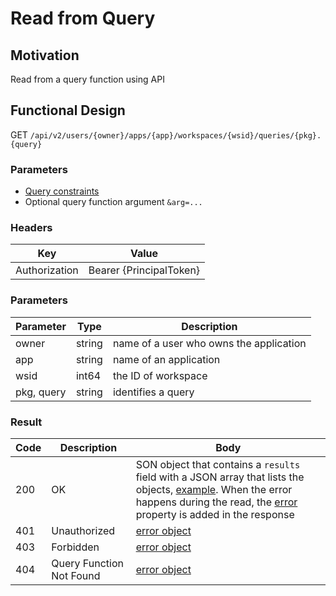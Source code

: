 # Read from Query
## Motivation
Read from a query function using API

## Functional Design
GET `/api/v2/users/{owner}/apps/{app}/workspaces/{wsid}/queries/{pkg}.{query}`

### Parameters
- [Query constraints](query-constraints.md)
- Optional query function argument `&arg=...`

### Headers
| Key | Value |
| --- | --- |
| Authorization | Bearer {PrincipalToken} |

### Parameters
| Parameter | Type | Description |
| --- | --- | --- |
| owner | string | name of a user who owns the application |
| app | string | name of an application |
| wsid | int64 | the ID of workspace |
| pkg, query | string | identifies a query |

### Result
| Code | Description | Body |
| --- | --- | --- |
| 200 | OK | SON object that contains a `results` field with a JSON array that lists the objects, [example](query-constraints.md#response). When the error happens during the read, the [error](conventions.md#errors) property is added in the response |
| 401 | Unauthorized | [error object](conventions.md#errors) |
| 403 | Forbidden | [error object](conventions.md#errors) |
| 404 | Query Function Not Found | [error object](conventions.md#errors) |


